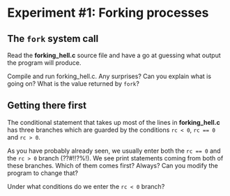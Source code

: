 # Experiment #1: Forking processes

## The `fork` system call

Read the **forking_hell.c** source file and
have a go at guessing what output the program
will produce.

Compile and run forking_hell.c. Any surprises? 
Can you explain what is going on? What is
the value returned by `fork`?

## Getting there first

The conditional statement that takes up most of
the lines in **forking_hell.c** has three branches
which are guarded by the conditions `rc < 0`,
`rc == 0` and `rc > 0`.

As you have probably already seen, we usually enter
both the `rc == 0` and the `rc > 0` branch (??#!!?%!).
We see print statements coming from both of these branches.
Which of them comes first? Always? Can you modify the program
to change that?

Under what conditions do we enter the `rc < 0` branch?
